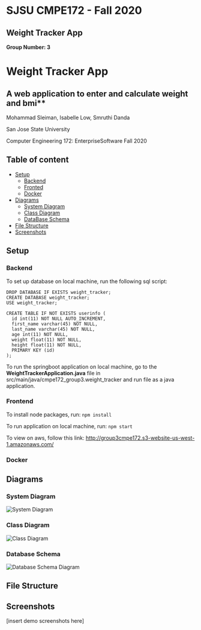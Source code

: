 # SJSU CMPE172 - Fall 2020 

## Weight Tracker App

**Group Number: 3**


# Weight Tracker App 
## A web application to enter and calculate weight and bmi**

Mohammad Sleiman, Isabelle Low, Smruthi Danda

San Jose State University

Computer Engineering 172: EnterpriseSoftware Fall 2020


## Table of content

- [Setup](#setup)
    - [Backend](#backend)
    - [Fronted](#frontend)
    - [Docker](#docker)
- [Diagrams](#diagrams)
    - [System Diagram](#system-diagram)
    - [Class Diagram](#class-diagram)
    - [DataBase Schema](#database-schema)
- [File Structure](#file-structure)
- [Screenshots](#screenshots)



## Setup
### Backend
To set up database on local machine, run the following sql script:
```
DROP DATABASE IF EXISTS weight_tracker;
CREATE DATABASE weight_tracker;
USE weight_tracker;

CREATE TABLE IF NOT EXISTS userinfo (
  id int(11) NOT NULL AUTO_INCREMENT,
  first_name varchar(45) NOT NULL,
  last_name varchar(45) NOT NULL,
  age int(11) NOT NULL,
  weight float(11) NOT NULL,
  height float(11) NOT NULL,
  PRIMARY KEY (id)
);
```

To run the springboot application on local machine, go to the **WeightTrackerApplication.java** file in src/main/java/cmpe172_group3.weight_tracker and run file as a java application.
### Frontend
To install node packages, run:
```npm install```

To run application on local machine, run:
```npm start```

To view on aws, follow this link:
http://group3cmpe172.s3-website-us-west-1.amazonaws.com/
### Docker

## Diagrams

### System Diagram
![System Diagram](https://github.com/CMPE172-Fall-2020/group3_proj/blob/main/systemDiagram.PNG)
### Class Diagram
![Class Diagram](https://github.com/CMPE172-Fall-2020/group3_proj/blob/main/classDiagram.PNG)
### Database Schema
![Database Schema Diagram](https://github.com/CMPE172-Fall-2020/group3_proj/blob/main/dbSchema.PNG)

## File Structure
## Screenshots
  [insert demo screenshots here]








